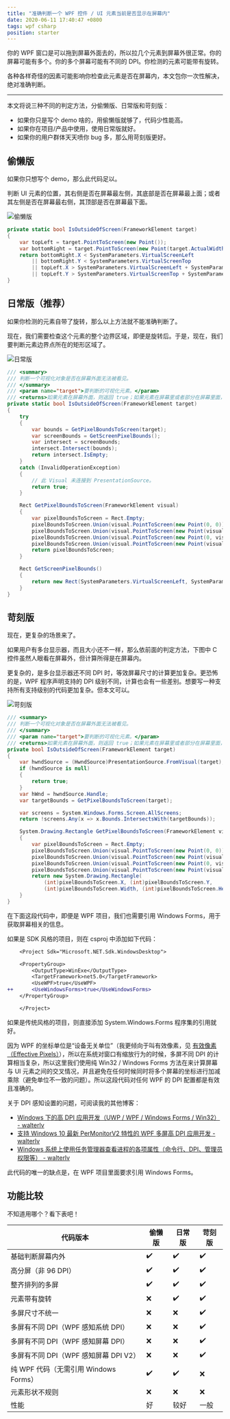 ```yaml
---
title: "准确判断一个 WPF 控件 / UI 元素当前是否显示在屏幕内"
date: 2020-06-11 17:40:47 +0800
tags: wpf csharp
position: starter
---
```


你的 WPF 窗口是可以拖到屏幕外面去的，所以拉几个元素到屏幕外很正常。你的屏幕可能有多个。你的多个屏幕可能有不同的 DPI。你检测的元素可能带有旋转。

各种各样奇怪的因素可能影响你检查此元素是否在屏幕内，本文包你一次性解决，绝对准确判断。

---

本文将说三种不同的判定方法，分偷懒版、日常版和苛刻版：

- 如果你只是写个 demo 啥的，用偷懒版就够了，代码少性能高。
- 如果你在项目/产品中使用，使用日常版就好。
- 如果你的用户群体天天喷你 bug 多，那么用苛刻版更好。

<div id="toc"></div>

## 偷懒版

如果你只想写个 demo，那么此代码足以。

判断 UI 元素的位置，其右侧是否在屏幕最左侧，其底部是否在屏幕最上面；或者其左侧是否在屏幕最右侧，其顶部是否在屏幕最下面。

![偷懒版](/static/posts/2020-06-11-11-56-53.png)

```csharp
private static bool IsOutsideOfScreen(FrameworkElement target)
{
    var topLeft = target.PointToScreen(new Point());
    var bottomRight = target.PointToScreen(new Point(target.ActualWidth, target.ActualHeight));
    return bottomRight.X < SystemParameters.VirtualScreenLeft
        || bottomRight.Y < SystemParameters.VirtualScreenTop
        || topLeft.X > SystemParameters.VirtualScreenLeft + SystemParameters.VirtualScreenWidth
        || topLeft.Y > SystemParameters.VirtualScreenTop + SystemParameters.VirtualScreenHeight;
}
```

## 日常版（推荐）

如果你检测的元素自带了旋转，那么以上方法就不能准确判断了。

现在，我们需要检查这个元素的整个边界区域，即便是旋转后。于是，现在，我们要判断元素边界点所在的矩形区域了。

![日常版](/static/posts/2020-06-11-12-00-25.png)

```csharp
/// <summary>
/// 判断一个可视化对象是否在屏幕外面无法被看见。
/// </summary>
/// <param name="target">要判断的可视化元素。</param>
/// <returns>如果元素在屏幕外面，则返回 true；如果元素在屏幕里或者部分在屏幕里面，则返回 false。</returns>
private static bool IsOutsideOfScreen(FrameworkElement target)
{
    try
    {
        var bounds = GetPixelBoundsToScreen(target);
        var screenBounds = GetScreenPixelBounds();
        var intersect = screenBounds;
        intersect.Intersect(bounds);
        return intersect.IsEmpty;
    }
    catch (InvalidOperationException)
    {
        // 此 Visual 未连接到 PresentationSource。
        return true;
    }

    Rect GetPixelBoundsToScreen(FrameworkElement visual)
    {
        var pixelBoundsToScreen = Rect.Empty;
        pixelBoundsToScreen.Union(visual.PointToScreen(new Point(0, 0)));
        pixelBoundsToScreen.Union(visual.PointToScreen(new Point(visual.ActualWidth, 0)));
        pixelBoundsToScreen.Union(visual.PointToScreen(new Point(0, visual.ActualHeight)));
        pixelBoundsToScreen.Union(visual.PointToScreen(new Point(visual.ActualWidth, visual.ActualHeight)));
        return pixelBoundsToScreen;
    }

    Rect GetScreenPixelBounds()
    {
        return new Rect(SystemParameters.VirtualScreenLeft, SystemParameters.VirtualScreenTop, SystemParameters.VirtualScreenWidth, SystemParameters.VirtualScreenHeight);
    }
}
```

## 苛刻版

现在，更复杂的场景来了。

如果用户有多台显示器，而且大小还不一样，那么依前面的判定方法，下图中 C 控件虽然人眼看在屏幕外，但计算所得是在屏幕内。

更复杂的，是多台显示器还不同 DPI 时，等效屏幕尺寸的计算更加复杂。更恐怖的是，WPF 程序声明支持的 DPI 级别不同，计算也会有一些差别。想要写一种支持所有支持级别的代码更加复杂。但本文可以。

![苛刻版](/static/posts/2020-06-11-14-45-08.png)

```csharp
/// <summary>
/// 判断一个可视化对象是否在屏幕外面无法被看见。
/// </summary>
/// <param name="target">要判断的可视化元素。</param>
/// <returns>如果元素在屏幕外面，则返回 true；如果元素在屏幕里或者部分在屏幕里面，则返回 false。</returns>
private bool IsOutsideOfScreen(FrameworkElement target)
{
    var hwndSource = (HwndSource)PresentationSource.FromVisual(target);
    if (hwndSource is null)
    {
        return true;
    }
    var hWnd = hwndSource.Handle;
    var targetBounds = GetPixelBoundsToScreen(target);

    var screens = System.Windows.Forms.Screen.AllScreens;
    return !screens.Any(x => x.Bounds.IntersectsWith(targetBounds));

    System.Drawing.Rectangle GetPixelBoundsToScreen(FrameworkElement visual)
    {
        var pixelBoundsToScreen = Rect.Empty;
        pixelBoundsToScreen.Union(visual.PointToScreen(new Point(0, 0)));
        pixelBoundsToScreen.Union(visual.PointToScreen(new Point(visual.ActualWidth, 0)));
        pixelBoundsToScreen.Union(visual.PointToScreen(new Point(0, visual.ActualHeight)));
        pixelBoundsToScreen.Union(visual.PointToScreen(new Point(visual.ActualWidth, visual.ActualHeight)));
        return new System.Drawing.Rectangle(
            (int)pixelBoundsToScreen.X, (int)pixelBoundsToScreen.Y,
            (int)pixelBoundsToScreen.Width, (int)pixelBoundsToScreen.Height);
    }
}
```

在下面这段代码中，即便是 WPF 项目，我们也需要引用 Windows Forms，用于获取屏幕相关的信息。

如果是 SDK 风格的项目，则在 csproj 中添加如下代码：

```diff
    <Project Sdk="Microsoft.NET.Sdk.WindowsDesktop">

    <PropertyGroup>
        <OutputType>WinExe</OutputType>
        <TargetFramework>net5.0</TargetFramework>
        <UseWPF>true</UseWPF>
++      <UseWindowsForms>true</UseWindowsForms>
    </PropertyGroup>

    </Project>
```

如果是传统风格的项目，则直接添加 System.Windows.Forms 程序集的引用就好。

因为 WPF 的坐标单位是“设备无关单位”（我更倾向于叫有效像素，见 [有效像素（Effective Pixels）](https://blog.walterlv.com/post/introduce-uwp-effective-pixels-into-wpf.html)），所以在系统对窗口有缩放行为的时候，多屏不同 DPI 的计算相当复杂，所以这里我们使用纯 Win32 / Windows Forms 方法在来计算屏幕与 UI 元素之间的交叉情况，并且避免在任何时候同时将多个屏幕的坐标进行加减乘除（避免单位不一致的问题）。所以这段代码对任何 WPF 的 DPI 配置都是有效且准确的。

关于 DPI 感知设置的问题，可阅读我的其他博客：

- [Windows 下的高 DPI 应用开发（UWP / WPF / Windows Forms / Win32） - walterlv](https://blog.walterlv.com/post/windows-high-dpi-development.html)
- [支持 Windows 10 最新 PerMonitorV2 特性的 WPF 多屏高 DPI 应用开发 - walterlv](https://blog.walterlv.com/post/windows-high-dpi-development-for-wpf.html)
- [Windows 系统上使用任务管理器查看进程的各项属性（命令行、DPI、管理员权限等） - walterlv](https://blog.walterlv.com/post/view-process-info-using-task-manager.html)

此代码的唯一的缺点是，在 WPF 项目里面要求引用 Windows Forms。

## 功能比较

不知道用哪个？看下表吧！

| 代码版本                              | 偷懒版 | 日常版 | 苛刻版 |
| ------------------------------------- | ------ | ------ | ------ |
| 基础判断屏幕内外                      | ✔️      | ✔️      | ✔️      |
| 高分屏（非 96 DPI）                   | ✔️      | ✔️      | ✔️      |
| 整齐排列的多屏                        | ✔️      | ✔️      | ✔️      |
| 元素带有旋转                          | ❌      | ✔️      | ✔️      |
| 多屏尺寸不统一                        | ❌      | ❌      | ✔️      |
| 多屏有不同 DPI（WPF 感知系统 DPI）    | ❌      | ❌      | ✔️      |
| 多屏有不同 DPI（WPF 感知屏幕 DPI）    | ❌      | ❌      | ✔️      |
| 多屏有不同 DPI（WPF 感知屏幕 DPI V2） | ❌      | ❌      | ✔️      |
| 纯 WPF 代码（无需引用 Windows Forms） | ✔️      | ✔️      | ❌      |
| 元素形状不规则                        | ❌      | ❌      | ❌      |
| 性能                                  | 好     | 较好   | 一般   |
